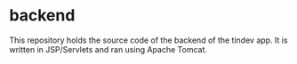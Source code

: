 # backend

This repository holds the source code of the backend of the tindev app. It is
written in JSP/Servlets and ran using Apache Tomcat.
